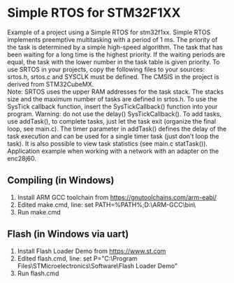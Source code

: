 # Simple RTOS for STM32F1XX
Example of a project using a Simple RTOS for stm32f1xx.
Simple RTOS implements preemptive multitasking with a period of 1 ms.
The priority of the task is determined by a simple high-speed algorithm. The task that has been waiting for a long time is the highest priority. If the waiting periods are equal, the task with the lower number in the task table is given priority.
To use SRTOS in your projects, copy the following files to your sources: srtos.h, srtos.c and SYSCLK must be defined.
The CMSIS in the project is derived from STM32CubeMX.  
Note: SRTOS uses the upper RAM addresses for the task stack.
The stacks size and the maximum number of tasks are defined in srtos.h.
To use the SysTick callback function, insert the SysTickCallback() function into your program.
Warning: do not use the delay() SysTickCallback().
To add tasks, use addTask(), to complete tasks, just let the task exit (organize the final loop, see main.c).
The timer parameter in addTask() defines the delay of the task execution and can be used for a single timer task (just don't loop the task).
It is also possible to view task statistics (see main.c statTask()).
Application example when working with a network with an adapter on the enc28j60.

## Compiling (in Windows)
1. Install ARM GCC toolchain from https://gnutoolchains.com/arm-eabi/
2. Edited make.cmd, line: set PATH=%PATH%;D:\ARM-GCC\bin\
3. Run make.cmd

## Flash (in Windows via uart)
1. Install Flash Loader Demo from https://www.st.com
2. Edited flash.cmd, line: set P="C:\Program Files\STMicroelectronics\Software\Flash Loader Demo"
3. Run flash.cmd

